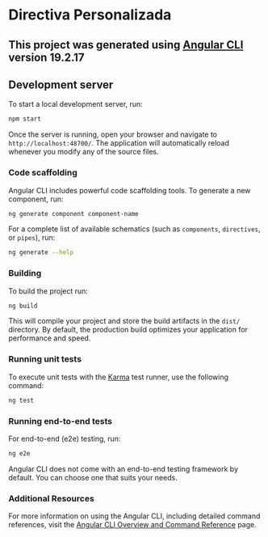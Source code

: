 # Directiva Personalizada
## This project was generated using [Angular CLI](https://github.com/angular/angular-cli) version 19.2.17

## Development server

To start a local development server, run:

```bash
npm start
```

Once the server is running, open your browser and navigate to `http://localhost:48700/`. The application will automatically reload whenever you modify any of the source files.

### Code scaffolding

Angular CLI includes powerful code scaffolding tools. To generate a new component, run:

```bash
ng generate component component-name
```

For a complete list of available schematics (such as `components`, `directives`, or `pipes`), run:

```bash
ng generate --help
```

### Building

To build the project run:

```bash
ng build
```

This will compile your project and store the build artifacts in the `dist/` directory. By default, the production build optimizes your application for performance and speed.

### Running unit tests

To execute unit tests with the [Karma](https://karma-runner.github.io) test runner, use the following command:

```bash
ng test
```

### Running end-to-end tests

For end-to-end (e2e) testing, run:

```bash
ng e2e
```

Angular CLI does not come with an end-to-end testing framework by default. You can choose one that suits your needs.

### Additional Resources

For more information on using the Angular CLI, including detailed command references, visit the [Angular CLI Overview and Command Reference](https://angular.dev/tools/cli) page.

